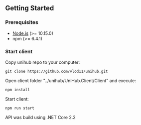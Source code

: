 ## Getting Started
### Prerequisites
* [Node.js](https://nodejs.org/en/) (>= 10.15.0)
* npm (>= 6.4.1)
### Start client
Copy unihub repo to your computer:
```
git clone https://github.com/vlod11/unihub.git
```
Open client folder "../unihub/UniHub.Client/Client" and execute:
```
npm install
```
Start client:
```
npm run start
```

API was build using .NET Core 2.2